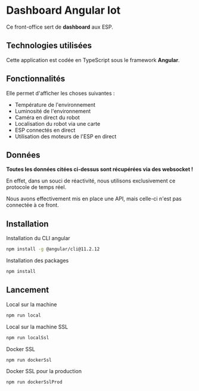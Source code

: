 # Dashboard Angular Iot

Ce front-office sert de <strong>dashboard</strong> aux ESP.

## Technologies utilisées

Cette application est codée en TypeScript sous le framework <strong>Angular</strong>.

## Fonctionnalités

Elle permet d'afficher les choses suivantes :

 - Température de l'environnement
 - Luminosité de l'environnement
 - Caméra en direct du robot
 - Localisation du robot via une carte
 - ESP connectés en direct
 - Utilisation des moteurs de l'ESP en direct

## Données

<strong>Toutes les données citées ci-dessus sont récupérées via des websocket !</strong>

En effet, dans un souci de réactivité, nous utilisons exclusivement ce protocole de temps réel.

Nous avons effectivement mis en place une API, mais celle-ci n'est pas connectée à ce front.

## Installation

Installation du CLI angular 
```bash
npm install -g @angular/cli@11.2.12
```
Installation des packages
```bash
npm install 
```

## Lancement

Local sur la machine 
```bash 
npm run local
```
Local sur la machine SSL
```bash
npm run localSsl
``` 
Docker SSL 
```bash
npm run dockerSsl
```
Docker SSL pour la production
```bash
npm run dockerSslProd
```


